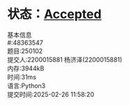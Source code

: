 # 状态：[Accepted](http://xzmdsa.openjudge.cn/2025python/solution/48363547/)
基本信息  
#:48363547  
题目:250102  
提交人:2200015881 杨济泽(2200015881)  
内存:3944kB  
时间:31ms  
语言:Python3  
提交时间:2025-02-26 11:58:20  
